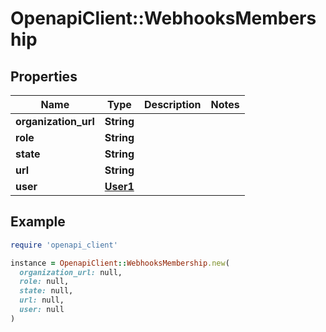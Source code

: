 # OpenapiClient::WebhooksMembership

## Properties

| Name | Type | Description | Notes |
| ---- | ---- | ----------- | ----- |
| **organization_url** | **String** |  |  |
| **role** | **String** |  |  |
| **state** | **String** |  |  |
| **url** | **String** |  |  |
| **user** | [**User1**](User1.md) |  |  |

## Example

```ruby
require 'openapi_client'

instance = OpenapiClient::WebhooksMembership.new(
  organization_url: null,
  role: null,
  state: null,
  url: null,
  user: null
)
```

